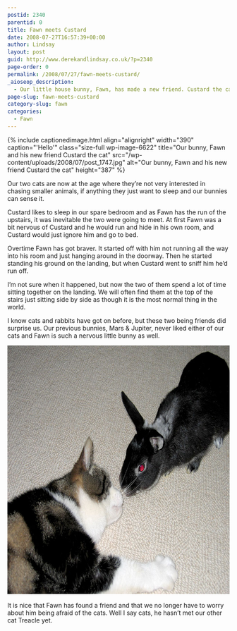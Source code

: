 ```yaml
---
postid: 2340
parentid: 0
title: Fawn meets Custard
date: 2008-07-27T16:57:39+00:00
author: Lindsay
layout: post
guid: http://www.derekandlindsay.co.uk/?p=2340
page-order: 0
permalink: /2008/07/27/fawn-meets-custard/
_aioseop_description:
  - Our little house bunny, Fawn, has made a new friend. Custard the cat is a bit old and is now only interested in sleeping. The two seem to get along very happily.
page-slug: fawn-meets-custard
category-slug: fawn
categories:
  - Fawn
---
```

{% include captionedimage.html align="alignright" width="390" caption="'Hello'" class="size-full wp-image-6622" title="Our bunny, Fawn and his new friend Custard the cat" src="/wp-content/uploads/2008/07/post_1747.jpg" alt="Our bunny, Fawn and his new friend Custard the cat" height="387" %} 

Our two cats are now at the age where they’re not very interested in chasing smaller animals, if anything they just want to sleep and our bunnies can sense it.

Custard likes to sleep in our spare bedroom and as Fawn has the run of the upstairs, it was inevitable the two were going to meet. At first Fawn was a bit nervous of Custard and he would run and hide in his own room, and Custard would just ignore him and go to bed.

Overtime Fawn has got braver. It started off with him not running all the way into his room and just hanging around in the doorway. Then he started standing his ground on the landing, but when Custard went to sniff him he’d run off.

I’m not sure when it happened, but now the two of them spend a lot of time sitting together on the landing. We will often find them at the top of the stairs just sitting side by side as though it is the most normal thing in the world.

I know cats and rabbits have got on before, but these two being friends did surprise us. Our previous bunnies, Mars & Jupiter, never liked either of our cats and Fawn is such a nervous little bunny as well.

<img class="aligncenter size-full wp-image-6623" title="Our cat Custard and bunny Fawn touching noses" src="/wp-content/uploads/2008/07/post_1733.jpg" alt="Our cat Custard and bunny Fawn touching noses" width="780" height="564" /> 

It is nice that Fawn has found a friend and that we no longer have to worry about him being afraid of the cats. Well I say cats, he hasn’t met our other cat Treacle yet.